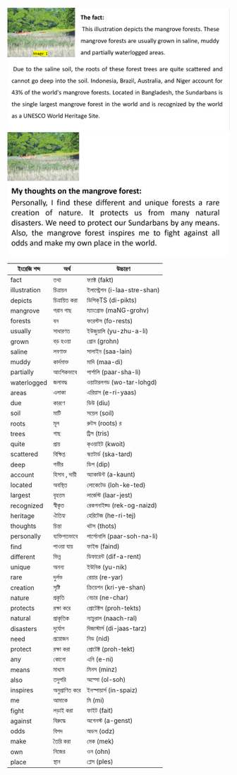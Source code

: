 ![image:1](./images/Opinion-Matters/image1.png)
![image:1](./images/Opinion-Matters/image2.png)

| ইংরেজি শব্দ  | অর্থ           | উচ্চারণ                       |
| ------------ | -------------- | ----------------------------- |
| fact         | তথ্য           | ফ্যাক্ট (fakt)                |
| illustration | চিত্রায়ন      | ইলাস্ট্রেশন (i-laa-stre-shan) |
| depicts      | চিত্রায়িত করা | ডিপিক্TS (di-pikts)           |
| mangrove     | গরান গাছ       | ম্যাংগ্রোভ (maNG-grohv)       |
| forests      | বন             | ফরেস্টস (fo-rests)            |
| usually      | সাধারণত        | ইউজুয়ালি (yu-zhu-a-li)       |
| grown        | বড় হওয়া      | গ্রোন (grohn)                 |
| saline       | লবণাক্ত        | সালাইন (saa-lain)             |
| muddy        | কার্দমাক্ত     | মাদি (maa-di)                 |
| partially    | আংশিকভাবে      | পার্শালি (paar-sha-li)        |
| waterlogged  | জলাবদ্ধ        | ওয়াটারলগড (wo-tar-lohgd)     |
| areas        | এলাকা          | এরিয়াস (e-ri-yaas)           |
| due          | কারণে          | ডিউ (diu)                     |
| soil         | মাটি           | সয়েল (soil)                  |
| roots        | মূল            | রুটস (roots) র                |
| trees        | গাছ            | ট্রিস (tris)                  |
| quite        | প্রায়         | ক্ওয়াইট (kwoit)              |
| scattered    | বিক্ষিপ্ত      | স্ক্যাটার্ড (ska-tard)        |
| deep         | গভীর           | ডিপ (dip)                     |
| account      | হিসাব , দায়ী   | অ্যাকাউন্ট (a-kaunt)          |
| located      | অবস্থিত        | লোকেটেড (loh-ke-ted)          |
| largest      | বৃহত্তম        | লার্জেস্ট (laar-jest)         |
| recognized   | স্বীকৃত        | রেকগনাইজ্ড (rek-og-naizd)     |
| heritage     | ঐতিহ্য         | হেরিটেজ (he-ri-tej)           |
| thoughts     | চিন্তা         | থটস (thots)                   |
| personally   | ব্যক্তিগতভাবে  | পার্সোনালি (paar-soh-na-li)   |
| find         | পাওয়া যায়    | ফাইন্ড (faind)                |
| different    | ভিন্ন          | ডিফারেন্ট (dif-a-rent)        |
| unique       | অনন্য          | ইউনিক (yu-nik)                |
| rare         | দুর্লভ         | রেয়ার (re-yar)               |
| creation     | সৃষ্টি         | ক্রিয়েশন (kri-ye-shan)       |
| nature       | প্রকৃতি        | নেচার (ne-char)               |
| protects     | রক্ষা করে      | প্রোটেক্টস (proh-tekts)       |
| natural      | প্রাকৃতিক      | ন্যাচুরাল (naach-ral)         |
| disasters    | দুর্যোগ        | দিজাস্টার্স (di-jaas-tarz)    |
| need         | প্রয়োজন       | নিড (nid)                     |
| protect      | রক্ষা করা      | প্রোটেক্ট (proh-tekt)         |
| any          | কোনো           | এনি (e-ni)                    |
| means        | মাধ্যম         | মিনস (minz)                   |
| also         | তদুপরি         | অল্সো (ol-soh)                |
| inspires     | অনুপ্রাণিত করে | ইনস্পায়ার্স (in-spaiz)       |
| me           | আমাকে          | মি (mi)                       |
| fight        | লড়াই করা      | ফাইট (fait)                   |
| against      | বিরুদ্ধে       | অগেনস্ট (a-genst)             |
| odds         | বিপদ           | অডস (odz)                     |
| make         | তৈরি করা       | মেক (mek)                     |
| own          | নিজের          | ওন (ohn)                      |
| place        | স্থান          | প্লেস (ples)                  |
